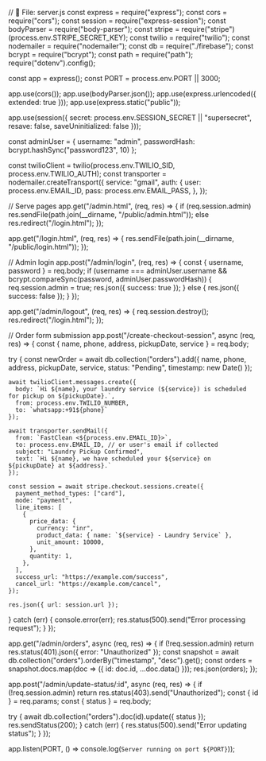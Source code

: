 // 📁 File: server.js
const express = require("express");
const cors = require("cors");
const session = require("express-session");
const bodyParser = require("body-parser");
const stripe = require("stripe")(process.env.STRIPE_SECRET_KEY);
const twilio = require("twilio");
const nodemailer = require("nodemailer");
const db = require("./firebase");
const bcrypt = require("bcrypt");
const path = require("path");
require("dotenv").config();

const app = express();
const PORT = process.env.PORT || 3000;

app.use(cors());
app.use(bodyParser.json());
app.use(express.urlencoded({ extended: true }));
app.use(express.static("public"));

app.use(session({
  secret: process.env.SESSION_SECRET || "supersecret",
  resave: false,
  saveUninitialized: false
}));

const adminUser = {
  username: "admin",
  passwordHash: bcrypt.hashSync("password123", 10)
};

const twilioClient = twilio(process.env.TWILIO_SID, process.env.TWILIO_AUTH);
const transporter = nodemailer.createTransport({
  service: "gmail",
  auth: {
    user: process.env.EMAIL_ID,
    pass: process.env.EMAIL_PASS,
  },
});

// Serve pages
app.get("/admin.html", (req, res) => {
  if (req.session.admin) res.sendFile(path.join(__dirname, "/public/admin.html"));
  else res.redirect("/login.html");
});

app.get("/login.html", (req, res) => {
  res.sendFile(path.join(__dirname, "/public/login.html"));
});

// Admin login
app.post("/admin/login", (req, res) => {
  const { username, password } = req.body;
  if (username === adminUser.username && bcrypt.compareSync(password, adminUser.passwordHash)) {
    req.session.admin = true;
    res.json({ success: true });
  } else {
    res.json({ success: false });
  }
});

app.get("/admin/logout", (req, res) => {
  req.session.destroy();
  res.redirect("/login.html");
});

// Order form submission
app.post("/create-checkout-session", async (req, res) => {
  const { name, phone, address, pickupDate, service } = req.body;

  try {
    const newOrder = await db.collection("orders").add({
      name, phone, address, pickupDate, service,
      status: "Pending",
      timestamp: new Date()
    });

    await twilioClient.messages.create({
      body: `Hi ${name}, your laundry service (${service}) is scheduled for pickup on ${pickupDate}.`,
      from: process.env.TWILIO_NUMBER,
      to: `whatsapp:+91${phone}`
    });

    await transporter.sendMail({
      from: `FastClean <${process.env.EMAIL_ID}>`,
      to: process.env.EMAIL_ID, // or user's email if collected
      subject: "Laundry Pickup Confirmed",
      text: `Hi ${name}, we have scheduled your ${service} on ${pickupDate} at ${address}.`
    });

    const session = await stripe.checkout.sessions.create({
      payment_method_types: ["card"],
      mode: "payment",
      line_items: [
        {
          price_data: {
            currency: "inr",
            product_data: { name: `${service} - Laundry Service` },
            unit_amount: 10000,
          },
          quantity: 1,
        },
      ],
      success_url: "https://example.com/success",
      cancel_url: "https://example.com/cancel",
    });

    res.json({ url: session.url });
  } catch (err) {
    console.error(err);
    res.status(500).send("Error processing request");
  }
});

app.get("/admin/orders", async (req, res) => {
  if (!req.session.admin) return res.status(401).json({ error: "Unauthorized" });
  const snapshot = await db.collection("orders").orderBy("timestamp", "desc").get();
  const orders = snapshot.docs.map(doc => ({ id: doc.id, ...doc.data() }));
  res.json(orders);
});

app.post("/admin/update-status/:id", async (req, res) => {
  if (!req.session.admin) return res.status(403).send("Unauthorized");
  const { id } = req.params;
  const { status } = req.body;

  try {
    await db.collection("orders").doc(id).update({ status });
    res.sendStatus(200);
  } catch (err) {
    res.status(500).send("Error updating status");
  }
});

app.listen(PORT, () => console.log(`Server running on port ${PORT}`));
